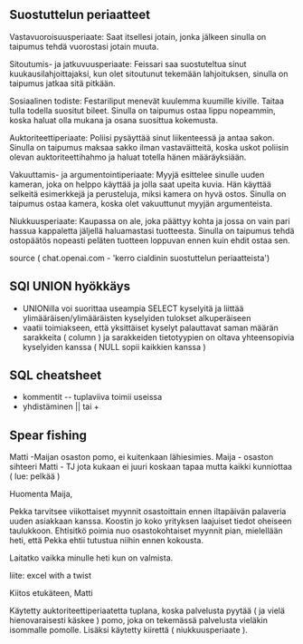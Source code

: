 ## Suostuttelun periaatteet


Vastavuoroisuusperiaate: Saat itsellesi jotain, jonka jälkeen sinulla on taipumus tehdä vuorostasi jotain muuta.

Sitoutumis- ja jatkuvuusperiaate: Feissari saa suostuteltua sinut kuukausilahjoittajaksi, kun olet sitoutunut tekemään lahjoituksen, sinulla on taipumus jatkaa sitä pitkään.

Sosiaalinen todiste: Festariliput menevät kuulemma kuumille kiville. Taitaa tulla todella suositut bileet. Sinulla on taipumus ostaa lippu nopeammin, koska haluat olla mukana ja osana suosittua kokemusta.

Auktoriteettiperiaate: Poliisi pysäyttää sinut liikenteessä ja antaa sakon. Sinulla on taipumus maksaa sakko ilman vastaväitteitä, koska uskot poliisin olevan auktoriteettihahmo ja haluat totella hänen määräyksiään.

Vakuuttamis- ja argumentointiperiaate: Myyjä esittelee sinulle uuden kameran, joka on helppo käyttää ja jolla saat upeita kuvia. Hän käyttää selkeitä esimerkkejä ja perusteluja, miksi kamera on hyvä ostos. Sinulla on taipumus ostaa kamera, koska olet vakuuttunut myyjän argumenteista.

Niukkuusperiaate: Kaupassa on ale, joka päättyy kohta ja jossa on vain pari hassua kappaletta jäljellä haluamastasi tuotteesta. Sinulla on taipumus tehdä ostopäätös nopeasti peläten tuotteen loppuvan ennen kuin ehdit ostaa sen.

source ( chat.openai.com - 'kerro cialdinin suostuttelun periaatteista')

## SQl UNION hyökkäys

- UNIONilla voi suorittaa useampia SELECT kyselyitä ja liittää ylimääräisen/ylimääräisten kyselyiden tulokset alkuperäiseen
- vaatii toimiakseen, että yksittäiset kyselyt palauttavat saman määrän sarakkeita ( column ) ja sarakkeiden tietotyypien on oltava yhteensopivia kyselyiden kanssa ( NULL sopii kaikkien kanssa )

## SQL cheatsheet

- kommentit -- tuplaviiva toimii useissa
- yhdistäminen || tai +

## Spear fishing

Matti -Maijan osaston pomo, ei kuitenkaan lähiesimies.
Maija - osaston sihteeri
Matti - TJ jota kukaan ei juuri koskaan tapaa mutta kaikki kunniottaa ( lue: pelkää )

Huomenta Maija,

Pekka tarvitsee viikottaiset myynnit osastoittain ennen iltapäivän palaveria uuden asiakkaan kanssa. Koostin jo koko yrityksen laajuiset tiedot oheiseen taulukkoon. Ehtisitkö poimia nuo osastokohtaiset myynnit pian, mielellään heti, että Pekka ehtii tutustua niihin ennen kokousta. 

Laitatko vaikka minulle heti kun on valmista.

liite: excel with a twist

Kiitos etukäteen,
Matti

Käytetty auktoriteettiperiaatetta tuplana, koska palvelusta pyytää ( ja vielä hienovaraisesti käskee ) pomo, joka on tekemässä palvelusta vieläkin isommalle pomolle. Lisäksi käytetty kiirettä ( niukkuusperiaate ).